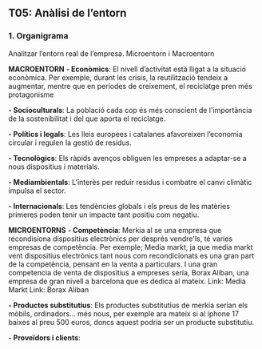 ## T05: Anàlisi de l’entorn

### **1. Organigrama** 


Analitzar l’entorn real de l’empresa. Microentorn i Macroentorn

**MACROENTORN** 
**- Econòmics**: El nivell d’activitat està lligat a la situació econòmica. Per exemple, durant les crisis, la reutilització tendeix a augmentar, mentre que en períodes de creixement, el reciclatge pren més protagonisme

**- Socioculturals**: La població cada cop és més conscient de l'importància de la sostenibilitat i del que aporta el reciclatge.

**- Polítics i legals**: Les lleis europees i catalanes afavoreixen l’economia circular i regulen la gestió de residus.

**- Tecnològics**: Els ràpids avenços obliguen les empreses a adaptar-se a nous dispositius i materials.

**- Mediambientals**: L’interès per reduir residus i combatre el canvi climàtic impulsa el sector.

**- Internacionals**: Les tendències globals i els preus de les matèries primeres poden tenir un impacte tant positiu com negatiu.


**MICROENTORNS** 
**- Competència**: Merkia al se una empresa que recondisiona dispositius electrònics per després vendre'ls, té varies empresas de competència. Per exemple; Media markt, ja que media markt vent dispositius electrònics tant nous com recondicionats es una gran part de la competència, pensant en la venta a particulars. I una gran competencia de venta de dispositius a empreses sería, Borax Aliban, una empresa de gran nivell a barcelona que es dedica al mateix. Link: Media Markt Link: Borax Aliban

**- Productes substitutius**: Els productes substitutius de merkia serian els mòbils, ordinadors… més nous, per exemple ara mateix si al iphone 17 baixes al preu 500 euros, doncs aquest podria ser un producte substitutiu.

**- Proveïdors i clients**:

